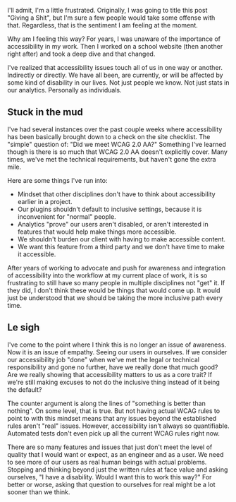 I'll admit, I'm a little frustrated. Originally, I was going to title this post "Giving a Shit", but I'm sure a few people would take some offense with that. Regardless, that is the sentiment I am feeling at the moment.

Why am I feeling this way? For years, I was unaware of the importance of accessibility in my work. Then I worked on a school website (then another right after) and took a deep dive and that changed.

I've realized that accessibility issues touch all of us in one way or another. Indirectly or directly. We have all been, are currently, or will be affected by some kind of disability in our lives. Not just people we know. Not just stats in our analytics. Personally as individuals.

## Stuck in the mud

I've had several instances over the past couple weeks where accessibility has been basically brought down to a check on the site checklist. The "simple" question of: "Did we meet WCAG 2.0 AA?" Something I've learned though is there is so much that WCAG 2.0 AA doesn't explicitly cover. Many times, we've met the technical requirements, but haven't gone the extra mile.

Here are some things I've run into:

- Mindset that other disciplines don't have to think about accessibility earlier in a project.
- Our plugins shouldn't default to inclusive settings, because it is inconvenient for "normal" people.
- Analytics "prove" our users aren't disabled, or aren't interested in features that would help make things more accessible.
- We shouldn't burden our client with having to make accessible content.
- We want this feature from a third party and we don't have time to make it accessible.

After years of working to advocate and push for awareness and integration of accessibility into the workflow at my current place of work, it is so frustrating to still have so many people in multiple disciplines not "get" it. If they did, I don't think these would be things that would come up. It would just be understood that we should be taking the more inclusive path every time.

## Le sigh

I've come to the point where I think this is no longer an issue of awareness. Now it is an issue of empathy. Seeing our users in ourselves. If we consider our accessibility job "done" when we've met the legal or technical responsibility and gone no further, have we really done that much good? Are we really showing that accessibility matters to us as a core trait? If we're still making excuses to not do the inclusive thing instead of it being the default?

The counter argument is along the lines of "something is better than nothing". On some level, that is true. But not having actual WCAG rules to point to with this mindset means that any issues beyond the established rules aren't "real" issues. However, accessibility isn't always so quantifiable. Automated tests don't even pick up all the current WCAG rules right now.

There are so many features and issues that just don't meet the level of quality that I would want or expect, as an engineer and as a user. We need to see more of our users as real human beings with actual problems. Stopping and thinking beyond just the written rules at face value and asking ourselves, "I have a disability. Would I want this to work this way?" For better or worse, asking that question to ourselves for real might be a lot sooner than we think.
